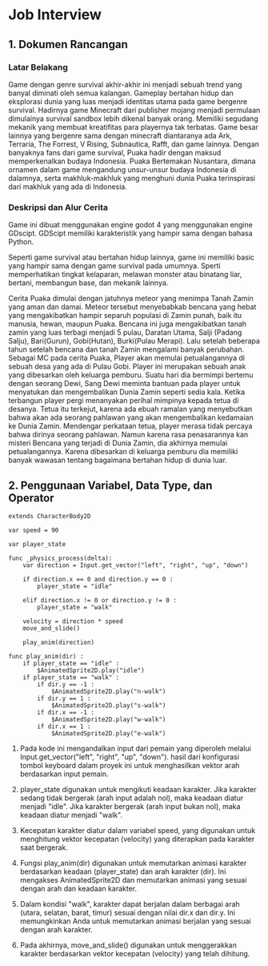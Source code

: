 # Job Interview

## 1. Dokumen Rancangan

### Latar Belakang

Game dengan genre survival akhir-akhir ini menjadi sebuah trend yang banyal diminati oleh semua kalangan. Gameplay bertahan hidup dan eksplorasi dunia yang luas menjadi identitas utama pada game bergenre survival. Hadirnya game Minecraft dari publisher mojang menjadi permulaan dimulainya survival sandbox lebih dikenal banyak orang. Memiliki segudang mekanik yang membuat kreatifitas para playernya tak terbatas. Game besar lainnya yang bergenre sama dengan minecraft diantaranya ada Ark, Terraria, The Forrest, V Rising, Subnautica, Rafft, dan game lainnya. Dengan banyaknya fans dari game survival, Puaka hadir dengan maksud memperkenalkan budaya Indonesia. Puaka Bertemakan Nusantara, dimana ornamen dalam game mengandung unsur-unsur budaya Indonesia di dalamnya, serta makhluk-makhluk yang menghuni dunia Puaka terinspirasi dari makhluk yang ada di Indonesia.

### Deskripsi dan Alur Cerita

Game ini dibuat menggunakan engine godot 4 yang menggunakan engine GDscipt.
GDScipt memiliki karakteristik yang hampir sama dengan bahasa Python.

Seperti game survival atau bertahan hidup lainnya, game ini memiliki basic yang hampir sama dengan game survival pada umumnya. Sperti memperhatikan tingkat kelaparan, melawan monster atau binatang liar, bertani, membangun base, dan mekanik lainnya. 

Cerita Puaka dimulai dengan jatuhnya meteor yang menimpa Tanah Zamin yang aman dan damai. Meteor tersebut menyebabkab bencana yang hebat yang mengakibatkan hampir separuh populasi di Zamin punah, baik itu manusia, hewan, maupun Puaka. Bencana ini juga mengakibatkan tanah zamin yang luas terbagi menjadi 5 pulau, Daratan Utama, Salji (Padang Salju), Bari(Gurun), Gobi(Hutan), Burki(Pulau Merapi). Lalu setelah beberapa tahun setelah bencana dan tanah Zamin mengalami banyak perubahan. 
Sebagai MC pada cerita Puaka, Player akan memulai petualangannya di sebuah desa yang ada di Pulau Gobi. Player ini merupakan sebuah anak yang dibesarkan oleh keluarga pemburu. Suatu hari dia bermimpi bertemu dengan seorang Dewi, Sang Dewi meminta bantuan pada player untuk menyatukan dan mengembalikan Dunia Zamin seperti sedia kala. Ketika terbangun player pergi menanyakan perihal mimpinya kepada tetua di desanya. Tetua itu terkejut, karena ada ebuah ramalan yang menyebutkan bahwa akan ada seorang pahlawan yang akan mengembalikan kedamaian ke Dunia Zamin. Mendengar perkataan tetua, player merasa tidak percaya bahwa dirinya seorang pahlawan. Namun karena rasa penasarannya kan misteri Bencana yang terjadi di Dunia Zamin, dia akhirnya memulai petualangannya. Karena dibesarkan di keluarga pemburu dia memiliki banyak wawasan tentang bagaimana bertahan hidup di dunia luar. 

## 2. Penggunaan Variabel, Data Type, dan Operator
```
extends CharacterBody2D

var speed = 90  

var player_state

func _physics_process(delta):
	var direction = Input.get_vector("left", "right", "up", "down")
	
	if direction.x == 0 and direction.y == 0 :
		player_state = "idle"
	
	elif direction.x != 0 or direction.y != 0 :
		player_state = "walk" 
		
	velocity = direction * speed
	move_and_slide()

	play_anim(direction)

func play_anim(dir) :
	if player_state == "idle" :
		$AnimatedSprite2D.play("idle")
	if player_state == "walk" :
		if dir.y == -1 :
			$AnimatedSprite2D.play("n-walk")
		if dir.y == 1 :
			$AnimatedSprite2D.play("s-walk")	
		if dir.x == -1 :
			$AnimatedSprite2D.play("w-walk")
		if dir.x == 1 :
			$AnimatedSprite2D.play("e-walk")	

```
1. Pada kode ini mengandalkan input dari pemain yang diperoleh melalui Input.get_vector("left", "right", "up", "down"). hasil dari konfigurasi tombol keyboard dalam proyek ini untuk menghasilkan vektor arah berdasarkan input pemain.

2. player_state digunakan untuk mengikuti keadaan karakter. Jika karakter sedang tidak bergerak (arah input adalah nol), maka keadaan diatur menjadi "idle". Jika karakter bergerak (arah input bukan nol), maka keadaan diatur menjadi "walk".

3. Kecepatan karakter diatur dalam variabel speed, yang digunakan untuk menghitung vektor kecepatan (velocity) yang diterapkan pada karakter saat bergerak.

4. Fungsi play_anim(dir) digunakan untuk memutarkan animasi karakter berdasarkan keadaan (player_state) dan arah karakter (dir). Ini mengakses AnimatedSprite2D dan memutarkan animasi yang sesuai dengan arah dan keadaan karakter.

5. Dalam kondisi "walk", karakter dapat berjalan dalam berbagai arah (utara, selatan, barat, timur) sesuai dengan nilai dir.x dan dir.y. Ini memungkinkan Anda untuk memutarkan animasi berjalan yang sesuai dengan arah karakter.

6. Pada akhirnya, move_and_slide() digunakan untuk menggerakkan karakter berdasarkan vektor kecepatan (velocity) yang telah dihitung.


